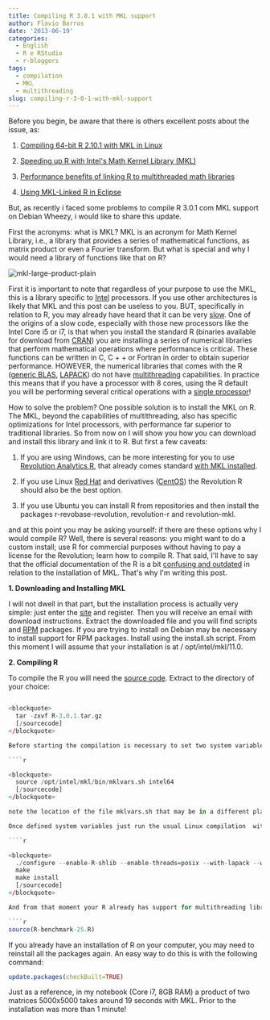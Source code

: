 ```yaml
---
title: Compiling R 3.0.1 with MKL support
author: Flavio Barros
date: '2013-06-19'
categories:
  - English
  - R e RStudio
  - r-bloggers
tags:
  - compilation
  - MKL
  - multithreading
slug: compiling-r-3-0-1-with-mkl-support
---
```


Before you begin, be aware that there is others excellent posts about the issue, as:

  1. [Compiling 64-bit R 2.10.1 with MKL in Linux](http://www.r-bloggers.com/compiling-64-bit-r-2-10-1-with-mkl-in-linux/)

2. [Speeding up R with Intel's Math Kernel Library (MKL)](http://www.r-bloggers.com/speeding-up-r-with-intels-math-kernel-library-mkl/)

3. [Performance benefits of linking R to multithreaded math libraries](http://blog.revolutionanalytics.com/2010/06/performance-benefits-of-multithreaded-r.html)

4. [Using MKL-Linked R in Eclipse](http://www.r-bloggers.com/using-mkl-linked-r-in-eclipse/)

But, as recently i faced some problems to compile R 3.0.1 com MKL support on Debian Wheezy, i would like to share this update.

First the acronyms: what is MKL? MKL is an acronym for Math Kernel Library, i.e., a library that provides a series of mathematical functions, as matrix product or even a Fourier transform. But what  is special and why I would need a library of functions like that on R?

![mkl-large-product-plain](http://www.flaviobarros.net/wp-content/uploads/2013/06/mkl-large-product-plain.png)

First it is important to note that regardless of your purpose  to use the MKL, this is a library specific to [Intel](http://software.intel.com/en-us/intel-mkl) processors. If you use other architectures is likely that MKL and this post can be useless to you. BUT, specifically in relation to R, you may already have heard that it can be very [slow](http://www.r-bloggers.com/how-slow-is-r-really/). One of the origins of a slow code, especially with those new processors like the Intel Core i5 or i7, is that when you install the standard R (binaries available for download from [CRAN](http://www.r-project.org/)) you are installing a series of numerical libraries that perform mathematical operations where performance is critical. These functions can be written in C, C + + or Fortran in order to obtain superior performance. HOWEVER, the numerical libraries that comes with the R ([generic BLAS](http://en.wikipedia.org/wiki/Basic_Linear_Algebra_Subprograms), [LAPACK](http://en.wikipedia.org/wiki/LAPACK)) do not have [multithreading](http://en.wikipedia.org/wiki/Multithreading_(software)#Multithreading) capabilities. In practice this means that if you have a processor with 8 cores, using the R default you will be performing several critical operations with a [single processor](http://www.r-bloggers.com/speeding-up-r-with-intels-math-kernel-library-mkl/)!

How to solve the problem? One possible solution is to install the MKL on R. The MKL, beyond the capabilities of multithreading, also has specific optimizations for Intel processors, with performance far superior to traditional libraries. So from now on I will show you how you can download and install this library and link it to R. But first a few caveats:

1) If you are using Windows, can be more interesting for you to use [Revolution Analytics R](http://www.revolutionanalytics.com/), that already comes standard [with MKL installed](http://blog.revolutionanalytics.com/2010/06/performance-benefits-of-multithreaded-r.html).

2) If you use Linux [Red Hat](http://www.redhat.com/) and derivatives ([CentOS](http://www.centos.org/)) the Revolution R should also be the best option.

3) If you use Ubuntu you can install R from repositories and then install the packages r-revobase-revolution, revolution-r and revolution-mkl.

and at this point you may be asking yourself: if there are these options why I would compile R? Well, there is several reasons: you might want to do a custom install; use R for commercial purposes without having to pay a license for the Revolution; learn how to compile R. That said, I'll have to say that the official documentation of the R is a bit [confusing and outdated](http://cran.r-project.org/doc/manuals/R-admin.html#MKL) in relation to the installation of MKL. That's why I'm writing this post.

**1. Downloading and Installing MKL**

I will not dwell in that part, but the installation process is actually very simple: just enter the [site](https://registrationcenter.intel.com/RegCenter/NComForm.aspx?ProductID=1461) and register. Then you will receive an email with download instructions. Extract the downloaded file and you will find scripts and [RPM](http://en.wikipedia.org/wiki/RPM_Package_Manager) packages. If you are trying to install on Debian may be necessary to install support for RPM packages. Install using the install.sh script. From this moment I will assume that your installation is at / opt/intel/mkl/11.0.

**2. Compiling R**

To compile the R you will need the [source code](http://cran.r-project.org/src/base/R-3/R-3.0.1.tar.gz). Extract to the directory of your choice:

````r

<blockquote>
  tar -zxvf R-3.0.1.tar.gz
  [/sourcecode]
</blockquote>

Before starting the compilation is necessary to set two system variables: MKLROOT and LD_LIBRARY_PATH, which can be done at once with the following command:

````r

<blockquote>
  source /opt/intel/mkl/bin/mklvars.sh intel64
  [/sourcecode]
</blockquote>

note the location of the file mklvars.sh that may be in a different place depending on your installation of MKL.

Once defined system variables just run the usual Linux compilation  with . /configure && make && make install. The moment to "tell" to the compiler where the MKL is installed and allow R has access to it, is at the . /configure step. So:

````r

<blockquote>
  ./configure --enable-R-shlib --enable-threads=posix --with-lapack --with-blas="-fopenmp -m64 -I$MKLROOT/include -L$MKLROOT/lib/intel64 -lmkl_gf_lp64 -lmkl_gnu_thread -lmkl_core -lpthread -lm"
  make
  make install
  [/sourcecode]
</blockquote>

And from that moment your R already has support for multithreading libraries from Intel. To ensure that libraries are installed correctly, run this [benchmark script](http://r.research.att.com/benchmarks/R-benchmark-25.R)  before and after installation, and you can check differences.

````r
source(R-benchmark-25.R)
````

If you already have an installation of R on your computer, you may need to reinstall all the packages again. An easy way to do this is with the following command:

````r
update.packages(checkBuilt=TRUE)
````

Just as a reference, in my notebook (Core i7, 8GB RAM) a product of two matrices 5000x5000 takes around 19 seconds with MKL. Prior to the installation was more than 1 minute!
